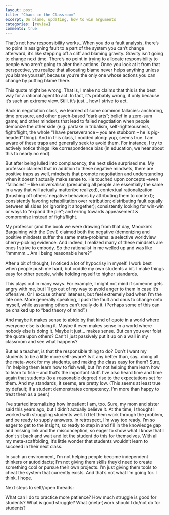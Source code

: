 ```yaml
---
layout: post
title: "Chaos in the Classroom"
excerpt: On blame, updating, how to win arguments
categories: [review]
comments: true
---
```

That’s not how responsibility works…When you do a fault analysis, there’s no point in assigning fault to a part of the system you can’t change afterward, it’s like stepping off a cliff and blaming gravity. Gravity isn’t going to change next time. There’s no point in trying to allocate responsibility to people who aren’t going to alter their actions. Once you look at it from that perspective, you realize that allocating blame never helps anything unless you blame yourself, because you’re the only one whose actions you can change by putting blame there.

This quote might be wrong. That is, I make no claims that this is the best way for a rational agent to act. In fact, it’s probably wrong, if only because it’s such an extreme view. Still, it’s just… how I strive to act.

Back in negotiation class, we learned of some common fallacies: anchoring, time pressure, and other psych-based “dark arts”; belief in a zero-sum game; and other mindsets that lead to failed negotiation when people demonize the other side (e.g. partake in tribalism, self-righteousness, fight/flight, the whole “I have perseverance – you are stubborn – he is pig-headed” thing). And in this class, I nodded along: yup, seems true. I am aware of these traps and generally seek to avoid them. For instance, I try to actively notice things like correspondence bias (in education, we hear about this to nearly no end).

But after being lulled into complacency, the next slide surprised me. My professor claimed that in addition to these negative mindsets, there are positive traps as well, mindsets that promote negotiation and understanding when it doesn’t actually make sense to. He touched upon concepts -even “fallacies” – like universalism (presuming all people are essentially the same in a way that will actually matter/be realized), contextual rationalization (brushing off others’ negative behaviors by attributing them to context); consistently favoring rehabilitation over retribution; distributing fault equally between all sides (or ignoring it altogether); consistently looking for win-win or ways to “expand the pie”; and erring towards appeasement & compromise instead of fight/flight.

My professor (and the book we were drawing from that day, Mnookin’s Bargaining with the Devil) claimed both the negative (demonizing and positive mindsets suffer the same meta-problems: a selective worldview cherry-picking evidence. And indeed, I realized many of these mindsets are ones I strive to embody. So the rationalist in me welled up and was like “hmmmm… Am I being reasonable here?”

After a bit of thought, I noticed a lot of hypocrisy in myself. I work best when people push me hard, but coddle my own students a bit. I make things easy for other people, while holding myself to higher standards.

This plays out in many ways. For example, I might not mind if someone gets angry with me, but I’ll go out of my way to avoid anger to them in case it’s offensive. Or I excuse others’ lateness, but feel extremely bad when I’m the late one. More generally speaking, I push the fault and onus to change onto myself, while assuming others can’t really do it. (Perhaps some of this can be chalked up to “bad theory of mind”.)

And maybe it makes sense to abide by that kind of quote in a world where everyone else is doing it. Maybe it even makes sense in a world where nobody else is doing it. Maybe it just… makes sense. But can you ever foist the quote upon others? Can’t I just passively put it up on a wall in my classroom and see what happens?

But as a teacher, is that the responsible thing to do? Don’t I want my students to be a little more self-aware? Is it any better than, say…doing all the meta-work for my students, and making the class easy for them? Sure, I’m helping them learn how to fish well, but I’m not helping them learn how to learn to fish – and that’s the important stuff. I’ve also heard time and time again that students (to a reasonable degree) rise to the expectations set for them. And my standards, it seems, are pretty low. (This seems at least true by default; if a student demonstrates competency, I’m more than happy to treat them as a peer.)

I’ve started internalizing how impatient I am, too. Sure, my mom and sister said this years ago, but I didn’t actually believe it. At the time, I thought I worked with struggling students well. I’d let them work through the problem, and be ready to supply answers. In retrospect, I’m way too ready. I’m so eager to get to the insight, so ready to step in and fill in the knowledge gap and missing link and the misconception, so eager to show what I know that I don’t sit back and wait and let the student do this for themselves. With all my meta-scaffolding, it’s little wonder that students wouldn’t learn to succeed in their next class.

In such an environment, I’m not helping people become independent thinkers or autodidacts; I’m not giving them skills they’d need to create something cool or pursue their own projects. I’m just giving them tools to cheat the system that currently exists. And that’s not what I’m going for. I think. I hope.

Next steps to self//open threads:

What can I do to practice more patience? How much struggle is good for students? What is good struggle? What (meta-)work should I do/not do for students?
